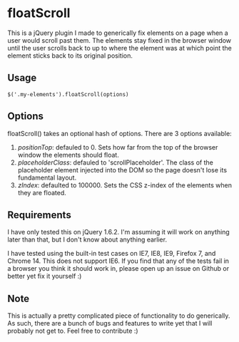# floatScroll
This is a jQuery plugin I made to generically fix elements on a page when a user would scroll past them. The elements stay fixed in the browser window until the user scrolls back to up to where the element was at which point the element sticks back to its original position.

## Usage
    $('.my-elements').floatScroll(options)

## Options
floatScroll() takes an optional hash of options. There are 3 options available:

1. *positionTop*: defauled to 0. Sets how far from the top of the browser window the elements should float.
2. *placeholderClass*: defauled to 'scrollPlaceholder'. The class of the placeholder element injected into the DOM so the page doesn't lose its fundamental layout.
3. *zIndex*: defaulted to 100000. Sets the CSS z-index of the elements when they are floated.

## Requirements
I have only tested this on jQuery 1.6.2. I'm assuming it will work on anything later than that, but I don't know about anything earlier.

I have tested using the built-in test cases on IE7, IE8, IE9, Firefox 7, and Chrome 14. This does not support IE6. If you find that any of the tests fail in a browser you think it should work in, please open up an issue on Github or better yet fix it yourself :)

## Note
This is actually a pretty complicated piece of functionality to do generically. As such, there are a bunch of bugs and features to write yet that I will probably not get to. Feel free to contribute :)
